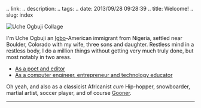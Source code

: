 .. link: 
.. description: 
.. tags: 
.. date: 2013/09/28 09:28:39
.. title: Welcome!
.. slug: index

![Uche Ogbuji Collage](https://lh6.googleusercontent.com/-phmvVtN0Gyg/Uh14T90lC_I/AAAAAAAAHeU/vFj6BkMiixs/s1012-fcrop64=1,000011e4fffff8a7/For%2BG%252B%2BCollage.jpg)

I'm Uche Ogbuji an [Igbo](http://igbopeople.blogspot.com/2009/03/uche-ogbuji.html)-American immigrant from Nigeria, settled near Boulder, Colorado with my wife, three sons and daughter. Restless mind in a restless body, I do a million things without getting very much truly done, but most notably in two areas.

* [As a poet and editor](/lit)
* [As a computer engineer, entrepreneur and technology educator](/tech)

Oh yeah, and also as a classicist Africanist *cum* Hip-hopper, snowboarder, martial artist, soccer player, and of course [Gooner](http://www.arsenal.com/home).

---

<!--         <td><a href=""><img src="" title=""></a></td>
 -->

